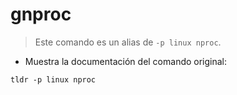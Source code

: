 # gnproc

> Este comando es un alias de `-p linux nproc`.

- Muestra la documentación del comando original:

`tldr -p linux nproc`
